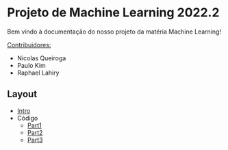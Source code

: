 # Projeto de Machine Learning 2022.2

Bem vindo à documentação do nosso projeto da matéria Machine Learning! 

<u> Contribuidores:</u>

- Nicolas Queiroga
- Paulo Kim
- Raphael Lahiry

## Layout
* [Intro](intro.md)
* Código
    * [Part1](code_part1.md)
    * [Part2](code_part2.md)
    * [Part3](code_part3.md)
